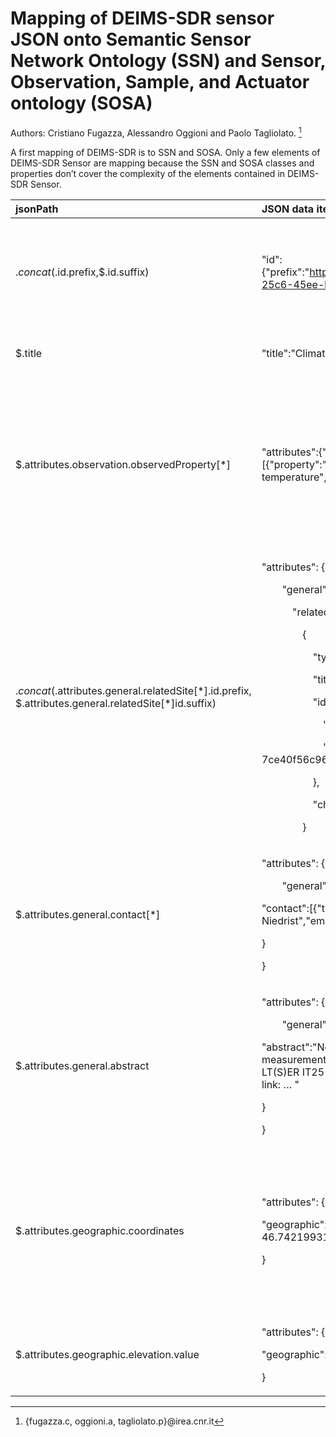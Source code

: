 # Mapping of DEIMS-SDR sensor JSON onto Semantic Sensor Network Ontology (SSN) and Sensor, Observation, Sample, and Actuator ontology (SOSA)

Authors: Cristiano Fugazza, Alessandro Oggioni and Paolo Tagliolato. [^1]
[^1]: {fugazza.c, oggioni.a, tagliolato.p}@irea.cnr.it

A first mapping of DEIMS-SDR is to SSN and SOSA. Only a few elements of DEIMS-SDR Sensor are mapping because the SSN and SOSA classes and properties don’t cover the complexity of the elements contained in DEIMS-SDR Sensor.

|**jsonPath**|**JSON data item example**|**Translation into SSN** |**Notes**|
| :- | :- | :- | :- |
|$.concat($.id.prefix,$.id.suffix)|"id":{"prefix":"https://deims.org/sensors/","suffix":"115e55f5-25c6-45ee-b490-393269e7bb06"}|<p><<https://deims.org/sensors/115e55f5-25c6-45ee-b490-393269e7bb06>> a sosa:Sensor;</p><p>rdfs:seeAlso <{URL pointing SensorML of <https://deims.org/sensors/115e55f5-25c6-45ee-b490-393269e7bb06>}> .</p>| |
|$.title|"title":"Climate Station M4 Snow"|<<https://deims.org/sensors/115e55f5-25c6-45ee-b490-393269e7bb06>> rdfs:label "Climate Station M4 Snow"@en .| |
|$.attributes.observation.observedProperty[\*]|"attributes":{"observation":{"observedProperty":[{"property":"air temperature","unitOfMeasurement":"nA"}]}}|<p><<https://deims.org/sensors/115e55f5-25c6-45ee-b490-393269e7bb06>> rdf:type sosa:Sensor ;</p><p>`  `sosa:observes <{string obtained by JSON path}> .</p>|<p>The JSON doesn’t expose the URI, that is instead exposed in the webpage for the sensor. These URI are of the form <https://deims.org/taxonomy/term/53430></p><p>It seems that they come from EnvThes (all of them?).</p><p>Please clarify if all these “taxonomy/term” derive from EnvThes and if the labels can enable a reverse lookup.</p>|
|$.concat($.attributes.general.relatedSite[\*].id.prefix, $.attributes.general.relatedSite[\*]id.suffix)|<p>"attributes": {</p><p>`    `"general": {</p><p>`      `"relatedSite": [</p><p>`        `{</p><p>`          `"type": "site",</p><p>`          `"title": "IT25 - Val Mazia\/Matschertal - Italy",</p><p>`          `"id": {</p><p>`            `"prefix": "https:\/\/deims.org\/",</p><p>`            `"suffix": "11696de6-0ab9-4c94-a06b-7ce40f56c964"</p><p>`          `},</p><p>`          `"changed": "2021-04-29T11:09:40+0200"</p><p>`        `}</p>|<<https://deims.org/sensors/115e55f5-25c6-45ee-b490-393269e7bb06>> sosa:isHostedBy <https://deims.org/11696de6-0ab9-4c94-a06b-7ce40f56c964>| |
|$.attributes.general.contact[\*]|<p>"attributes": {</p><p>`    `"general": {</p><p>"contact":[{"type":"person","name":"Georg Niedrist","email":"Georg.Niedrist@eurac.edu","orcid":null}]</p><p>}</p><p>}</p>|<<https://deims.org/sensors/115e55f5-25c6-45ee-b490-393269e7bb06>> schema:contactPoint … .| |
|$.attributes.general.abstract|<p>"attributes": {</p><p>`    `"general": {</p><p>"abstract":"Near-real time meteorological measurements\r\n\r\nSubset data downloadable in the LT(S)ER IT25 Matsch\/Mazia Data Browser at the following link: … "</p><p>}</p><p>}</p>|<<https://deims.org/sensors/115e55f5-25c6-45ee-b490-393269e7bb06>>  rdfs:comment "Near-real time meteorological measurements\r\n\r\nSubset data downloadable in the LT(S)ER IT25 Matsch\/Mazia Data Browser at the following link: …"@en .| |
|$.attributes.geographic.coordinates|<p>"attributes": {</p><p>"geographic":{"coordinates":"POINT (10.6990189558 46.7421993149)"}</p><p>}</p>|<p><<https://deims.org/sensors/115e55f5-25c6-45ee-b490-393269e7bb06>>  geosparql:hasGeometry [</p><p>`    `rdf:type sf:Point ;</p><p>`    `geosparql:asWKT "<urn:ogc:def:crs:EPSG:6.8:4283> POINT (10.6990189558 46.7421993149)"^^geosparql:wktLiteral;</p><p>`  `] .</p>| |
|$.attributes.geographic.elevation.value|<p>"attributes": {</p><p>"geographic":{"elevation":{"value":2010,"unit":"msl"}}</p><p>}</p>|<<https://deims.org/sensors/115e55f5-25c6-45ee-b490-393269e7bb06>> geo:alt 2010 .| |

